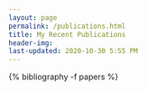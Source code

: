 ```yaml
---
layout: page
permalink: /publications.html
title: My Recent Publications
header-img: 
last-updated: 2020-10-30 5:55 PM
---
```



{% bibliography -f papers %}



